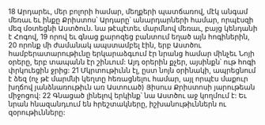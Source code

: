 18 Արդարեւ, մեր բոլորի համար, մեղքերի պատճառով, մէկ անգամ մեռաւ եւ ինքը Քրիստոս՝ Արդարը՝ անարդարների համար, որպէսզի մեզ մօտեցնի Աստծուն. նա թէպէտեւ մարմնով մեռաւ, բայց կենդանի է Հոգով, 19 որով եւ գնաց քարոզեց բանտում եղած այն հոգիներին, 20 որոնք մի ժամանակ ապստամբել էին, երբ Աստծու համբերատարութիւնը երկարաձգւում էր նրանց համար մինչեւ Նոյի օրերը, երբ տապանն էր շինւում: Այդ օրերին քչեր, այսինքն՝ ութ հոգի փրկուեցին ջրից: 21 Մկրտութիւնն էլ, ըստ նոյն օրինակի, ապրեցնում է ձեզ (ոչ թէ մարմնի կեղտը հեռացնելու համար, այլ որպէս մաքուր խղճով յանձնառութիւն առ Աստուած) Յիսուս Քրիստոսի յարութեան միջոցով: 22 Գնացած լինելով երկինք՝ նա Աստծու աջ կողմում է: Եւ նրան հնազանդւում են հրեշտակները, իշխանութիւններն ու զօրութիւնները:
